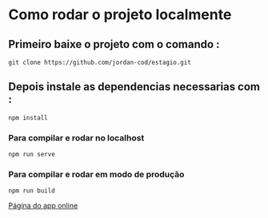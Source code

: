 # Como rodar o projeto localmente

## Primeiro baixe o projeto com o comando :
```
git clone https://github.com/jordan-cod/estagio.git
```

## Depois instale as dependencias necessarias com :
```
npm install
```

### Para compilar e rodar no localhost
```
npm run serve
```

### Para compilar e rodar em modo de produção
```
npm run build
```
<a href='https://estagio.vercel.app/#/'>Página do app online</a>
